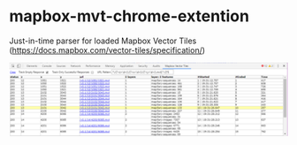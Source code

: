 # mapbox-mvt-chrome-extention
Just-in-time parser for loaded Mapbox Vector Tiles (https://docs.mapbox.com/vector-tiles/specification/)


![Screenshot](/extension/screenshot_crop.png)
